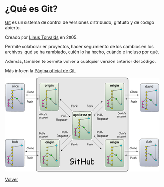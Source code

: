 # ¿Qué es Git?


[Git](https://es.wikipedia.org/wiki/Git) es un sistema de control de versiones distribuido, gratuito y de código abierto. 

Creado por [Linus Torvalds](https://es.wikipedia.org/wiki/Linus_Torvalds) en 2005.

Permite colaborar en proyectos, hacer seguimiento de los cambios en los archivos, qué se ha cambiado, quién lo ha hecho, cuándo e incluso por qué.

Además, también te permite volver a cualquier versión anterior del código.

Más info en la [Página oficial de Git](https://git-scm.com).

![Ejemplo de repositorio en Github](../Imgs/git_repo_github.png)

[Volver](../README.md)